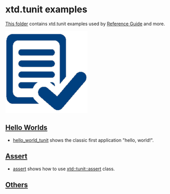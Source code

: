 # xtd.tunit examples

[This folder](.) contains xtd.tunit examples used by [Reference Guide](https://codedocs.xyz/gammasoft71/xtd/) and more.

[![xtd_tunit](../../docs/pictures/xtd_tunit_header.png)](https://gammasoft71.wixsite.com/xtdpro)

## [Hello Worlds](hello_worlds/README.md)

* [hello_world_tunit](hello_worlds/hello_world_tunit/README.md) shows the classic first application "hello, world!".

## [Assert](assert/README.md)

* [assert](assert/assert/README.md) shows how to use [xtd::tunit::assert](../../src/xtd.tunit/include/xtd/assert.h) class.

## [Others](others/README.md)

